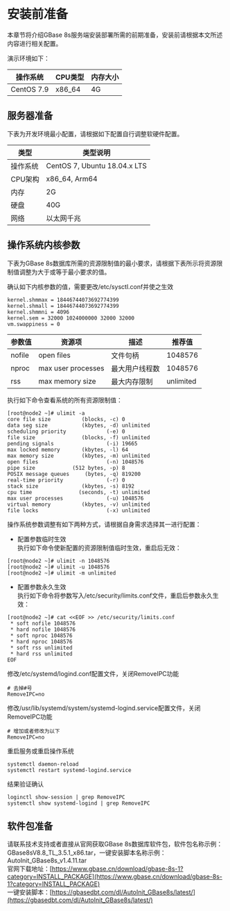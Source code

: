 # 安装前准备  
本章节将介绍GBase 8s服务端安装部署所需的前期准备，安装前请根据本文所述内容进行相关配置。  

演示环境如下：  

| **操作系统** | **CPU类型** | **内存大小** |
| --- | --- | --- |
| CentOS 7.9 | x86_64 | 4G |

## 服务器准备  
下表为开发环境最小配置，请根据如下配置自行调整软硬件配置。  

| **类型** | **类型说明** |
| --- | --- |
| 操作系统 | CentOS 7, Ubuntu 18.04.x LTS |
| CPU架构 | x86_64, Arm64 |
| 内存 | 2G |
| 硬盘 | 40G |
| 网络 | 以太网千兆 |


## 操作系统内核参数  
下表为GBase 8s数据库所需的资源限制值的最小要求，请根据下表所示将资源限制值调整为大于或等于最小要求的值。  

确认如下内核参数的值，需要更改/etc/sysctl.conf并使之生效  

```text
kernel.shmmax = 18446744073692774399
kernel.shmall = 18446744073692774399
kernel.shmmni = 4096
kernel.sem = 32000 1024000000 32000 32000
vm.swappiness = 0
```

| **参数值** | **资源项** | **描述** | **推荐值** |
| --- | --- | --- | --- |
| nofile | open files | 文件句柄 | 1048576 |
| nproc | max user processes | 最大用户线程数 | 1048576 |
| rss | max memory size | 最大内存限制 | unlimited |


执行如下命令查看系统的所有资源限制值：
```shell
[root@node2 ~]# ulimit -a
core file size          (blocks, -c) 0
data seg size           (kbytes, -d) unlimited
scheduling priority             (-e) 0
file size               (blocks, -f) unlimited
pending signals                 (-i) 19665
max locked memory       (kbytes, -l) 64
max memory size         (kbytes, -m) unlimited
open files                      (-n) 1048576
pipe size            (512 bytes, -p) 8
POSIX message queues     (bytes, -q) 819200
real-time priority              (-r) 0
stack size              (kbytes, -s) 8192
cpu time               (seconds, -t) unlimited
max user processes              (-u) 1048576
virtual memory          (kbytes, -v) unlimited
file locks                      (-x) unlimited
```

操作系统参数调整有如下两种方式，请根据自身需求选择其一进行配置：  

- 配置参数临时生效  
执行如下命令使新配置的资源限制值临时生效，重启后无效：  
```shell
[root@node2 ~]# ulimit -n 1048576
[root@node2 ~]# ulimit -u 1048576
[root@node2 ~]# ulimit -m unlimited
```

- 配置参数永久生效  
执行如下命令将参数写入/etc/security/limits.conf文件，重启后参数永久生效：  
```shell
[root@node2 ~]# cat <<EOF >> /etc/security/limits.conf
 * soft nofile 1048576
 * hard nofile 1048576
 * soft nproc 1048576
 * hard nproc 1048576
 * soft rss unlimited
 * hard rss unlimited
EOF
```

修改/etc/systemd/logind.conf配置文件，关闭RemoveIPC功能  
```text
# 去掉#号
RemoveIPC=no
```

修改/usr/lib/systemd/system/systemd-logind.service配置文件，关闭RemoveIPC功能  
```text
# 增加或者修改为以下
RemoveIPC=no
```

重启服务或重启操作系统   
```shell
systemctl daemon-reload 
systemctl restart systemd-logind.service
```

结果验证确认   
```shell
loginctl show-session | grep RemoveIPC 
systemctl show systemd-logind | grep RemoveIPC
```


## 软件包准备  
请联系技术支持或者直接从官网获取GBase 8s数据库软件包，软件包名称示例：GBase8sV8.8_TL_3.5.1_x86.tar，一键安装脚本名称示例：AutoInit_GBase8s_v1.4.11.tar  
官网下载地址：[https://www.gbase.cn/download/gbase-8s-1?category=INSTALL_PACKAGE](https://www.gbase.cn/download/gbase-8s-1?category=INSTALL_PACKAGE)    
一键安装脚本：[https://gbasedbt.com/dl/AutoInit_GBase8s/latest/](https://gbasedbt.com/dl/AutoInit_GBase8s/latest/)  

